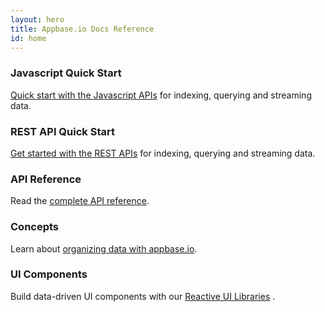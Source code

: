 ```yaml
---
layout: hero
title: Appbase.io Docs Reference
id: home
---
```


<section class="light home-section">

  <div class="marketing-row">
    <div class="marketing-col">
      <h3>Javascript Quick Start</h3>
      <p><a href="/javascript/quickstart.html">Quick start with the Javascript APIs</a> for indexing, querying and streaming data.</p>
    </div>
    <div class="marketing-col">
      <h3>REST API Quick Start</h3>
      <p><a href="/rest/getting-started.html">Get started with the REST APIs</a> for indexing, querying and streaming data.</p>
    </div>
    <div class="marketing-col">
      <h3>API Reference</h3>
      <p>Read the <a href="https://rest.appbase.io">complete API reference</a>.</p>
    </div>
  </div>
  <div class="marketing-row">
    <div class="marketing-col">
      <h3>Concepts</h3>
      <p>Learn about <a href="/concepts/datamodel.html">organizing data with appbase.io</a>.</p>
    </div>
    <div class="marketing-col">
      <h3>UI Components</h3>
      <p>Build data-driven UI components with our <a href="https://opensource.appbase.io/reactive-manual">Reactive UI Libraries</a> <i class="fa fa-external-link"></i>.</p>
    </div>
  </div>
</section>
